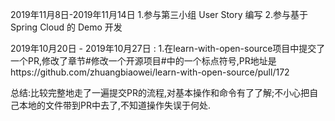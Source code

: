 2019年11月8日-2019年11月14日
   1.参与第三小组 User Story 编写
   2.参与基于 Spring Cloud 的 Demo 开发


2019年10月20日 - 2019年10月27日 :
   1.在learn-with-open-source项目中提交了一个PR,修改了章节#修改一个开源项目#中的一个标点符号,PR地址是https://github.com/zhuangbiaowei/learn-with-open-source/pull/172
 
  总结:比较完整地走了一遍提交PR的流程,对基本操作和命令有了了解;不小心把自己本地的文件带到PR中去了,不知道操作失误于何处.

